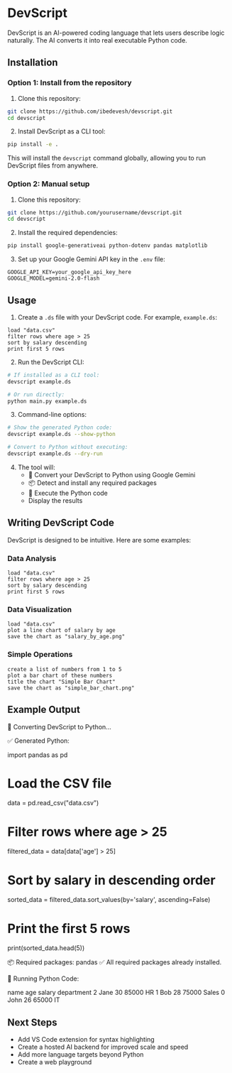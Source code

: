 # DevScript

DevScript is an AI-powered coding language that lets users describe logic naturally. The AI converts it into real executable Python code.

## Installation

### Option 1: Install from the repository

1. Clone this repository:
```bash
git clone https://github.com/ibedevesh/devscript.git
cd devscript
```

2. Install DevScript as a CLI tool:
```bash
pip install -e .
```

This will install the `devscript` command globally, allowing you to run DevScript files from anywhere.

### Option 2: Manual setup

1. Clone this repository:
```bash
git clone https://github.com/yourusername/devscript.git
cd devscript
```

2. Install the required dependencies:
```bash
pip install google-generativeai python-dotenv pandas matplotlib
```

3. Set up your Google Gemini API key in the `.env` file:
```
GOOGLE_API_KEY=your_google_api_key_here
GOOGLE_MODEL=gemini-2.0-flash
```

## Usage

1. Create a `.ds` file with your DevScript code. For example, `example.ds`:
```
load "data.csv"
filter rows where age > 25
sort by salary descending
print first 5 rows
```

2. Run the DevScript CLI:
```bash
# If installed as a CLI tool:
devscript example.ds

# Or run directly:
python main.py example.ds
```

3. Command-line options:
```bash
# Show the generated Python code:
devscript example.ds --show-python

# Convert to Python without executing:
devscript example.ds --dry-run
```

4. The tool will:
   - 🔁 Convert your DevScript to Python using Google Gemini
   - 📦 Detect and install any required packages
   - 🚀 Execute the Python code
   - Display the results

## Writing DevScript Code

DevScript is designed to be intuitive. Here are some examples:

### Data Analysis
```
load "data.csv"
filter rows where age > 25
sort by salary descending
print first 5 rows
```

### Data Visualization
```
load "data.csv"
plot a line chart of salary by age
save the chart as "salary_by_age.png"
```

### Simple Operations
```
create a list of numbers from 1 to 5
plot a bar chart of these numbers
title the chart "Simple Bar Chart"
save the chart as "simple_bar_chart.png"
```

## Example Output

🔁 Converting DevScript to Python...

✅ Generated Python:

import pandas as pd

# Load the CSV file
data = pd.read_csv("data.csv")

# Filter rows where age > 25
filtered_data = data[data['age'] > 25]

# Sort by salary in descending order
sorted_data = filtered_data.sort_values(by='salary', ascending=False)

# Print the first 5 rows
print(sorted_data.head(5))

📦 Required packages: pandas
✅ All required packages already installed.

🚀 Running Python Code:

   name  age  salary department
2  Jane   30   85000         HR
1   Bob   28   75000     Sales
0  John   26   65000         IT

## Next Steps

- Add VS Code extension for syntax highlighting
- Create a hosted AI backend for improved scale and speed
- Add more language targets beyond Python
- Create a web playground

